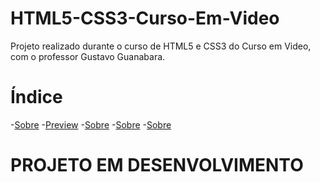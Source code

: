 # HTML5-CSS3-Curso-Em-Video
 Projeto realizado durante o curso de HTML5 e CSS3 do Curso em Video, com o professor Gustavo Guanabara.

# Índice

-[Sobre]()
-[Preview]()
-[Sobre]()
-[Sobre]()
-[Sobre]()

# **PROJETO EM DESENVOLVIMENTO**
